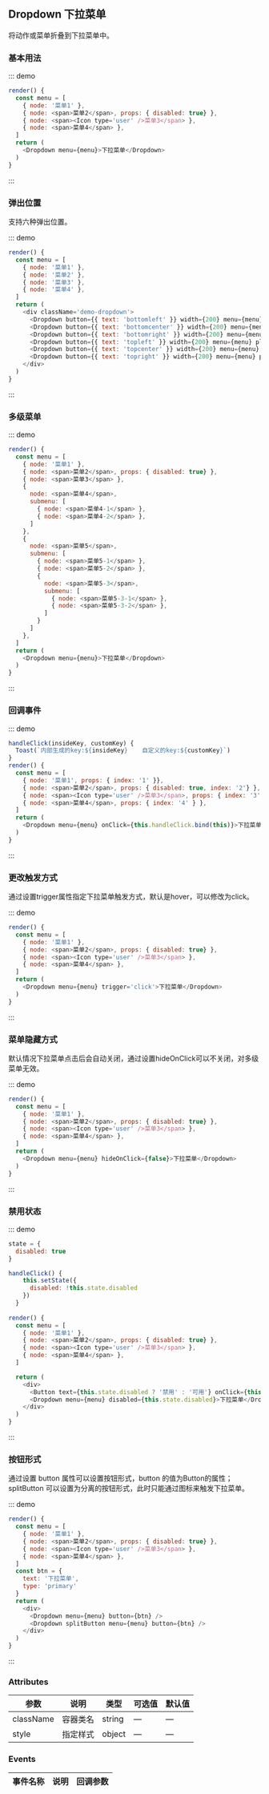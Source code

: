 ## Dropdown 下拉菜单

将动作或菜单折叠到下拉菜单中。

### 基本用法

::: demo
```js
render() {
  const menu = [
    { node: '菜单1' },
    { node: <span>菜单2</span>, props: { disabled: true} },
    { node: <span><Icon type='user' />菜单3</span> },
    { node: <span>菜单4</span> },
  ]
  return (
    <Dropdown menu={menu}>下拉菜单</Dropdown>
  )
}
```
:::

### 弹出位置

支持六种弹出位置。

::: demo
```js
render() {
  const menu = [
    { node: '菜单1' },
    { node: '菜单2' },
    { node: '菜单3' },
    { node: '菜单4' },
  ]
  return (
    <div className='demo-dropdown'>
      <Dropdown button={{ text: 'bottomleft' }} width={200} menu={menu} placement='bottomleft' />
      <Dropdown button={{ text: 'bottomcenter' }} width={200} menu={menu} placement='bottomcenter' />
      <Dropdown button={{ text: 'bottomright' }} width={200} menu={menu} placement='bottomright' />
      <Dropdown button={{ text: 'topleft' }} width={200} menu={menu} placement='topleft' />
      <Dropdown button={{ text: 'topcenter' }} width={200} menu={menu} placement='topcenter' />
      <Dropdown button={{ text: 'topright' }} width={200} menu={menu} placement='topright' />
    </div>
  )
}
```
:::

### 多级菜单

::: demo
```js
render() {
  const menu = [
    { node: '菜单1' },
    { node: <span>菜单2</span>, props: { disabled: true} },
    { node: <span>菜单3</span> },
    {
      node: <span>菜单4</span>,
      submenu: [
        { node: <span>菜单4-1</span> },
        { node: <span>菜单4-2</span> },
      ]
    },
    {
      node: <span>菜单5</span>,
      submenu: [
        { node: <span>菜单5-1</span> },
        { node: <span>菜单5-2</span> },
        {
          node: <span>菜单5-3</span>,
          submenu: [
            { node: <span>菜单5-3-1</span> },
            { node: <span>菜单5-3-2</span> },
          ]
        }
      ]
    },
  ]
  return (
    <Dropdown menu={menu}>下拉菜单</Dropdown>
  )
}
```
:::

### 回调事件

::: demo
```js
handleClick(insideKey, customKey) {
  Toast(`内部生成的key:${insideKey}    自定义的key:${customKey}`)
}
render() {
  const menu = [
    { node: '菜单1', props: { index: '1' }},
    { node: <span>菜单2</span>, props: { disabled: true, index: '2'} },
    { node: <span><Icon type='user' />菜单3</span>, props: { index: '3' } },
    { node: <span>菜单4</span>, props: { index: '4' } },
  ]
  return (
    <Dropdown menu={menu} onClick={this.handleClick.bind(this)}>下拉菜单</Dropdown>
  )
}
```
:::

### 更改触发方式

通过设置trigger属性指定下拉菜单触发方式，默认是hover，可以修改为click。

::: demo
```js
render() {
  const menu = [
    { node: '菜单1' },
    { node: <span>菜单2</span>, props: { disabled: true} },
    { node: <span><Icon type='user' />菜单3</span> },
    { node: <span>菜单4</span> },
  ]
  return (
    <Dropdown menu={menu} trigger='click'>下拉菜单</Dropdown>
  )
}
```
:::

### 菜单隐藏方式

默认情况下拉菜单点击后会自动关闭，通过设置hideOnClick可以不关闭，对多级菜单无效。

::: demo
```js
render() {
  const menu = [
    { node: '菜单1' },
    { node: <span>菜单2</span>, props: { disabled: true} },
    { node: <span><Icon type='user' />菜单3</span> },
    { node: <span>菜单4</span> },
  ]
  return (
    <Dropdown menu={menu} hideOnClick={false}>下拉菜单</Dropdown>
  )
}
```
:::

### 禁用状态

::: demo
```js
state = {
  disabled: true
}

handleClick() {
    this.setState({
      disabled: !this.state.disabled
    })
  }
  
render() {
  const menu = [
    { node: '菜单1' },
    { node: <span>菜单2</span>, props: { disabled: true} },
    { node: <span><Icon type='user' />菜单3</span> },
    { node: <span>菜单4</span> },
  ]

  return (
    <div>
      <Button text={this.state.disabled ? '禁用' : '可用'} onClick={this.handleClick.bind(this)} />
      <Dropdown menu={menu} disabled={this.state.disabled}>下拉菜单</Dropdown>
    </div>
  )
}
```
:::

### 按钮形式

通过设置 button 属性可以设置按钮形式，button 的值为Button的属性；splitButton 可以设置为分离的按钮形式，此时只能通过图标来触发下拉菜单。

::: demo
```js
render() {
  const menu = [
    { node: '菜单1' },
    { node: <span>菜单2</span>, props: { disabled: true} },
    { node: <span><Icon type='user' />菜单3</span> },
    { node: <span>菜单4</span> },
  ]
  const btn = {
    text: '下拉菜单',
    type: 'primary'
  }
  return (
    <div>
      <Dropdown menu={menu} button={btn} />
      <Dropdown splitButton menu={menu} button={btn} />
    </div>
  )
}
```
:::

### Attributes
| 参数      | 说明          | 类型      | 可选值                           | 默认值  |
|---------- |-------------- |---------- |--------------------------------  |-------- |
| className | 容器类名 | string | — | — |
| style | 指定样式 | object | — | — |

### Events
| 事件名称 | 说明 | 回调参数 |
|---------- |-------- |---------- |
